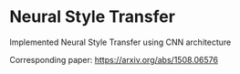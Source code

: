# Neural Style Transfer
Implemented Neural Style Transfer using CNN architecture

Corresponding paper:
https://arxiv.org/abs/1508.06576

